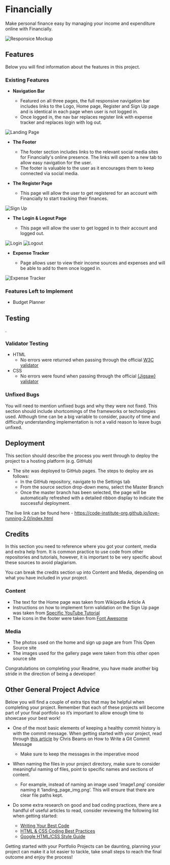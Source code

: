 # Financially

Make personal finance easy by managing your income and expenditure online with Financially.

![Responsice Mockup](https://github.com/ErfanNajimi/ci-capstone-project/blob/main/staticfiles/images/readMe-images/responsive-site.png)

## Features 

Below you will find information about the features in this project.

### Existing Features

- __Navigation Bar__

  - Featured on all three pages, the full responsive navigation bar includes links to the Logo, Home page, Register and Sign Up page and is identical in each page when user is not logged in.
  - Once logged in, the nav bar replaces register link with expense tracker and replaces login with log out.

![Landing Page](https://github.com/ErfanNajimi/ci-capstone-project/blob/main/staticfiles/images/readMe-images/home-page.png)

- __The Footer__ 

  - The footer section includes links to the relevant social media sites for Financially's online presence. The links will open to a new tab to allow easy navigation for the user. 
  - The footer is valuable to the user as it encourages them to keep connected via social media.

- __The Register Page__

  - This page will allow the user to get registered for an account with Financially to start tracking their finances. 

![Sign Up](https://github.com/ErfanNajimi/ci-capstone-project/blob/main/staticfiles/images/readMe-images/register.png)

- __The Login & Logout Page__

  - This page will allow the user to get logged in to their account and logged out.

![Login](https://github.com/ErfanNajimi/ci-capstone-project/blob/main/staticfiles/images/readMe-images/login.png)
![Logout](https://github.com/ErfanNajimi/ci-capstone-project/blob/main/staticfiles/images/readMe-images/sign-out.png)

- __Expense Tracker__

  - Page allows user to view their income sources and expenses and will be able to add to them once logged in.

![Expense Tracker](https://github.com/ErfanNajimi/ci-capstone-project/blob/main/staticfiles/images/readMe-images/expense-tracker.png)

### Features Left to Implement

- Budget Planner

## Testing 

.


### Validator Testing 

- HTML
  - No errors were returned when passing through the official [W3C validator](https://validator.w3.org/nu/?doc=https%3A%2F%2Fcode-institute-org.github.io%2Flove-running-2.0%2Findex.html)
- CSS
  - No errors were found when passing through the official [(Jigsaw) validator](https://jigsaw.w3.org/css-validator/validator?uri=https%3A%2F%2Fvalidator.w3.org%2Fnu%2F%3Fdoc%3Dhttps%253A%252F%252Fcode-institute-org.github.io%252Flove-running-2.0%252Findex.html&profile=css3svg&usermedium=all&warning=1&vextwarning=&lang=en#css)

### Unfixed Bugs

You will need to mention unfixed bugs and why they were not fixed. This section should include shortcomings of the frameworks or technologies used. Although time can be a big variable to consider, paucity of time and difficulty understanding implementation is not a valid reason to leave bugs unfixed. 

## Deployment

This section should describe the process you went through to deploy the project to a hosting platform (e.g. GitHub) 

- The site was deployed to GitHub pages. The steps to deploy are as follows: 
  - In the GitHub repository, navigate to the Settings tab 
  - From the source section drop-down menu, select the Master Branch
  - Once the master branch has been selected, the page will be automatically refreshed with a detailed ribbon display to indicate the successful deployment. 

The live link can be found here - https://code-institute-org.github.io/love-running-2.0/index.html 


## Credits 

In this section you need to reference where you got your content, media and extra help from. It is common practice to use code from other repositories and tutorials, however, it is important to be very specific about these sources to avoid plagiarism. 

You can break the credits section up into Content and Media, depending on what you have included in your project. 

### Content 

- The text for the Home page was taken from Wikipedia Article A
- Instructions on how to implement form validation on the Sign Up page was taken from [Specific YouTube Tutorial](https://www.youtube.com/)
- The icons in the footer were taken from [Font Awesome](https://fontawesome.com/)

### Media

- The photos used on the home and sign up page are from This Open Source site
- The images used for the gallery page were taken from this other open source site


Congratulations on completing your Readme, you have made another big stride in the direction of being a developer! 

## Other General Project Advice

Below you will find a couple of extra tips that may be helpful when completing your project. Remember that each of these projects will become part of your final portfolio so it’s important to allow enough time to showcase your best work! 

- One of the most basic elements of keeping a healthy commit history is with the commit message. When getting started with your project, read through [this article](https://chris.beams.io/posts/git-commit/) by Chris Beams on How to Write  a Git Commit Message 
  - Make sure to keep the messages in the imperative mood 

- When naming the files in your project directory, make sure to consider meaningful naming of files, point to specific names and sections of content.
  - For example, instead of naming an image used ‘image1.png’ consider naming it ‘landing_page_img.png’. This will ensure that there are clear file paths kept. 

- Do some extra research on good and bad coding practices, there are a handful of useful articles to read, consider reviewing the following list when getting started:
  - [Writing Your Best Code](https://learn.shayhowe.com/html-css/writing-your-best-code/)
  - [HTML & CSS Coding Best Practices](https://medium.com/@inceptiondj.info/html-css-coding-best-practice-fadb9870a00f)
  - [Google HTML/CSS Style Guide](https://google.github.io/styleguide/htmlcssguide.html#General)

Getting started with your Portfolio Projects can be daunting, planning your project can make it a lot easier to tackle, take small steps to reach the final outcome and enjoy the process! 
